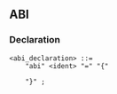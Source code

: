 ## ABI

### Declaration

```ebnf
<abi_declaration> ::=
    "abi" <ident> "=" "{"
        
    "}" ;
```
